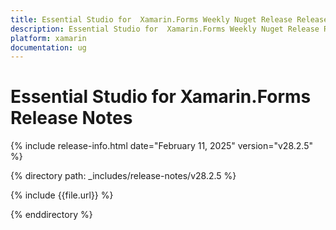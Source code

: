 ```yaml
---
title: Essential Studio for  Xamarin.Forms Weekly Nuget Release Release Notes  
description: Essential Studio for  Xamarin.Forms Weekly Nuget Release Release Notes  
platform: xamarin
documentation: ug
---
```


# Essential Studio for  Xamarin.Forms  Release Notes  

{% include release-info.html date="February 11, 2025"  version="v28.2.5" %} 

{% directory path: _includes/release-notes/v28.2.5 %}

{% include {{file.url}} %}

{% enddirectory %}